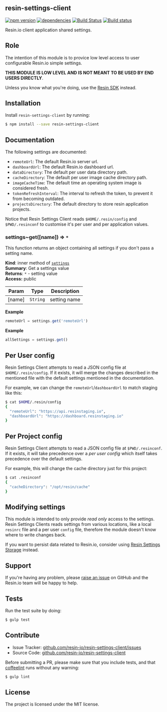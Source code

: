 resin-settings-client
---------------------

[![npm version](https://badge.fury.io/js/resin-settings-client.svg)](http://badge.fury.io/js/resin-settings-client)
[![dependencies](https://david-dm.org/resin-io/resin-settings-client.png)](https://david-dm.org/resin-io/resin-settings-client.png)
[![Build Status](https://travis-ci.org/resin-io/resin-settings-client.svg?branch=master)](https://travis-ci.org/resin-io/resin-settings-client)
[![Build status](https://ci.appveyor.com/api/projects/status/a1tfwovw1kp421sa?svg=true)](https://ci.appveyor.com/project/jviotti/resin-settings-client)

Resin.io client application shared settings.

Role
----

The intention of this module is to provice low level access to user configurable Resin.io simple settings.

**THIS MODULE IS LOW LEVEL AND IS NOT MEANT TO BE USED BY END USERS DIRECTLY**.

Unless you know what you're doing, use the [Resin SDK](https://github.com/resin-io/resin-sdk) instead.

Installation
------------

Install `resin-settings-client` by running:

```sh
$ npm install --save resin-settings-client
```

Documentation
-------------

The following settings are documented:

- `remoteUrl`: The default Resin.io server url.
- `dashboardUrl`: The default Resin.io dashboard url.
- `dataDirectory`: The default per user data directory path.
- `cacheDirectory`: The default per user image cache directory path.
- `imageCacheTime`: The default time an operating system image is considered fresh.
- `tokenRefreshInterval`: The interval to refresh the token, to prevent it from becoming outdated.
- `projectsDirectory`: The default directory to store resin application projects.

Notice that Resin Settings Client reads `$HOME/.resin/config` and `$PWD/.resinconf` to customise it's per user and per application values.

<a name="module_settings..get"></a>
### settings~get([name]) ⇒ <code>\*</code>
This function returns an object containing all settings if you don't pass a setting name.

**Kind**: inner method of <code>[settings](#module_settings)</code>  
**Summary**: Get a settings value  
**Returns**: <code>\*</code> - setting value  
**Access:** public  

| Param | Type | Description |
| --- | --- | --- |
| [name] | <code>String</code> | setting name |

**Example**  
```js
remoteUrl = settings.get('remoteUrl')
```
**Example**  
```js
allSettings = settings.get()
```

Per User config
---------------

Resin Settings Client attempts to read a JSON config file at `$HOME/.resin/config`. If it exists, it will merge the changes described in the mentioned file with the default settings mentioned in the documentation.

For example, we can change the `remoteUrl`/`dashboardUrl` to match staging like this:

```sh
$ cat $HOME/.resin/config
{
  "remoteUrl": "https://api.resinstaging.io",
  "dashboardUrl": "https://dashboard.resinstaging.io"
}
```

Per Project config
------------------

Resin Settings Client attempts to read a JSON config file at `$PWD/.resinconf`. If it exists, it will take precedence over a *per user config* which itself takes precedence over the default settings.

For example, this will change the cache directory just for this project:

```sh
$ cat .resinconf
{
  "cacheDirectory": "/opt/resin/cache"
}
```

Modifying settings
------------------

This module is intended to only provide *read only* access to the settings. Resin Settings Clients reads settings from various locations, like a local `resinrc` file and a per user `config` file, therefore the module doesn't know where to write changes back.

If you want to persist data related to Resin.io, consider using [Resin Settings Storage](https://github.com/resin-io/resin-settings-storage) instead.

Support
-------

If you're having any problem, please [raise an issue](https://github.com/resin-io/resin-settings-client/issues/new) on GitHub and the Resin.io team will be happy to help.

Tests
-----

Run the test suite by doing:

```sh
$ gulp test
```

Contribute
----------

- Issue Tracker: [github.com/resin-io/resin-settings-client/issues](https://github.com/resin-io/resin-settings-client/issues)
- Source Code: [github.com/resin-io/resin-settings-client](https://github.com/resin-io/resin-settings-client)

Before submitting a PR, please make sure that you include tests, and that [coffeelint](http://www.coffeelint.org/) runs without any warning:

```sh
$ gulp lint
```

License
-------

The project is licensed under the MIT license.
